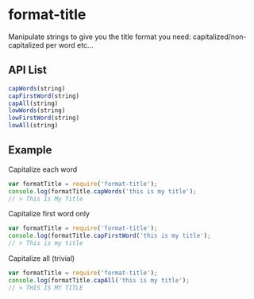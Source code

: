 # format-title
Manipulate strings to give you the title format you need: capitalized/non-capitalized per word etc...

## API List
```js
capWords(string)
capFirstWord(string)
capAll(string)
lowWords(string)
lowFirstWord(string)
lowAll(string)
```

## Example

Capitalize each word

```js
var formatTitle = require('format-title');
console.log(formatTitle.capWords('this is my title');
// > This Is My Title
```

Capitalize first word only

```js
var formatTitle = require('format-title');
console.log(formatTitle.capFirstWord('this is my title');
// > This is my title
```

Capitalize all (trivial)

```js
var formatTitle = require('format-title');
console.log(formatTitle.capAll('this is my title');
// > THIS IS MY TITLE
```

